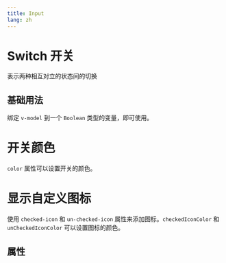 ```yaml
---
title: Input
lang: zh
---
```


<script setup lang="ts">
  import props from "../../../example/switch/description/zh-props.ts";
</script>


# Switch 开关

表示两种相互对立的状态间的切换


## 基础用法

绑定 `v-model` 到一个 `Boolean` 类型的变量，即可使用。

<demo src="../../../example/switch/basic.vue" />


# 开关颜色

```color``` 属性可以设置开关的颜色。

<demo src="../../../example/switch/size-color.vue" />

# 显示自定义图标

使用 ```checked-icon``` 和 ```un-checked-icon``` 属性来添加图标。```checkedIconColor``` 和 ```unCheckedIconColor``` 可以设置图标的颜色。

<demo src="../../../example/switch/icon.vue" />

## 属性
<data-table type="props" lang="zh" :data="props" />
